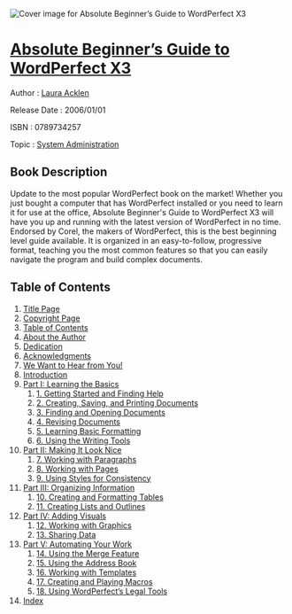 ![Cover image for Absolute Beginner’s Guide to WordPerfect X3](https://imgdetail.ebookreading.net/cover/cover/system_admin/EB0789734257.jpg)

[Absolute Beginner’s Guide to WordPerfect X3](https://ebookreading.net/view/book/Absolute+Beginner%E2%80%99s+Guide+to+WordPerfect+X3-EB0789734257_1.html "Absolute Beginner’s Guide to WordPerfect X3")
====================================================================================================================

Author : [Laura Acklen](https://ebookreading.net/search/author/Laura+Acklen)

Release Date : 2006/01/01

ISBN : 0789734257

Topic : [System Administration](https://ebookreading.net/search/category/system-administration)

Book Description
-----------------

Update to the most popular WordPerfect book on the market! Whether you just bought a computer that has WordPerfect installed or you need to learn it for use at the office, Absolute Beginner's Guide to WordPerfect X3 will have you up and running with the latest version of WordPerfect in no time. Endorsed by Corel, the makers of WordPerfect, this is the best beginning level guide available. It is organized in an easy-to-follow, progressive format, teaching you the most common features so that you can easily navigate the program and build complex documents.
              
Table of Contents
-----------------

1. [Title Page](https://ebookreading.net/view/book/Absolute+Beginner%E2%80%99s+Guide+to+WordPerfect+X3-EB0789734257_2.html)
1. [Copyright Page](https://ebookreading.net/view/book/Absolute+Beginner%E2%80%99s+Guide+to+WordPerfect+X3-EB0789734257_3.html)
1. [Table of Contents](https://ebookreading.net/view/book/Absolute+Beginner%E2%80%99s+Guide+to+WordPerfect+X3-EB0789734257_4.html)
1. [About the Author](https://ebookreading.net/view/book/Absolute+Beginner%E2%80%99s+Guide+to+WordPerfect+X3-EB0789734257_5.html)
1. [Dedication](https://ebookreading.net/view/book/Absolute+Beginner%E2%80%99s+Guide+to+WordPerfect+X3-EB0789734257_6.html)
1. [Acknowledgments](https://ebookreading.net/view/book/Absolute+Beginner%E2%80%99s+Guide+to+WordPerfect+X3-EB0789734257_7.html)
1. [We Want to Hear from You!](https://ebookreading.net/view/book/Absolute+Beginner%E2%80%99s+Guide+to+WordPerfect+X3-EB0789734257_8.html)
1. [Introduction](https://ebookreading.net/view/book/Absolute+Beginner%E2%80%99s+Guide+to+WordPerfect+X3-EB0789734257_9.html)
1. [Part I: Learning the Basics](https://ebookreading.net/view/book/Absolute+Beginner%E2%80%99s+Guide+to+WordPerfect+X3-EB0789734257_10.html)
    1. [1. Getting Started and Finding Help](https://ebookreading.net/view/book/Absolute+Beginner%E2%80%99s+Guide+to+WordPerfect+X3-EB0789734257_11.html)
    1. [2. Creating, Saving, and Printing Documents](https://ebookreading.net/view/book/Absolute+Beginner%E2%80%99s+Guide+to+WordPerfect+X3-EB0789734257_12.html)
    1. [3. Finding and Opening Documents](https://ebookreading.net/view/book/Absolute+Beginner%E2%80%99s+Guide+to+WordPerfect+X3-EB0789734257_13.html)
    1. [4. Revising Documents](https://ebookreading.net/view/book/Absolute+Beginner%E2%80%99s+Guide+to+WordPerfect+X3-EB0789734257_14.html)
    1. [5. Learning Basic Formatting](https://ebookreading.net/view/book/Absolute+Beginner%E2%80%99s+Guide+to+WordPerfect+X3-EB0789734257_15.html)
    1. [6. Using the Writing Tools](https://ebookreading.net/view/book/Absolute+Beginner%E2%80%99s+Guide+to+WordPerfect+X3-EB0789734257_16.html)
1. [Part II: Making It Look Nice](https://ebookreading.net/view/book/Absolute+Beginner%E2%80%99s+Guide+to+WordPerfect+X3-EB0789734257_17.html)
    1. [7. Working with Paragraphs](https://ebookreading.net/view/book/Absolute+Beginner%E2%80%99s+Guide+to+WordPerfect+X3-EB0789734257_18.html)
    1. [8. Working with Pages](https://ebookreading.net/view/book/Absolute+Beginner%E2%80%99s+Guide+to+WordPerfect+X3-EB0789734257_19.html)
    1. [9. Using Styles for Consistency](https://ebookreading.net/view/book/Absolute+Beginner%E2%80%99s+Guide+to+WordPerfect+X3-EB0789734257_20.html)
1. [Part III: Organizing Information](https://ebookreading.net/view/book/Absolute+Beginner%E2%80%99s+Guide+to+WordPerfect+X3-EB0789734257_21.html)
    1. [10. Creating and Formatting Tables](https://ebookreading.net/view/book/Absolute+Beginner%E2%80%99s+Guide+to+WordPerfect+X3-EB0789734257_22.html)
    1. [11. Creating Lists and Outlines](https://ebookreading.net/view/book/Absolute+Beginner%E2%80%99s+Guide+to+WordPerfect+X3-EB0789734257_23.html)
1. [Part IV: Adding Visuals](https://ebookreading.net/view/book/Absolute+Beginner%E2%80%99s+Guide+to+WordPerfect+X3-EB0789734257_24.html)
    1. [12. Working with Graphics](https://ebookreading.net/view/book/Absolute+Beginner%E2%80%99s+Guide+to+WordPerfect+X3-EB0789734257_25.html)
    1. [13. Sharing Data](https://ebookreading.net/view/book/Absolute+Beginner%E2%80%99s+Guide+to+WordPerfect+X3-EB0789734257_26.html)
1. [Part V: Automating Your Work](https://ebookreading.net/view/book/Absolute+Beginner%E2%80%99s+Guide+to+WordPerfect+X3-EB0789734257_27.html)
    1. [14. Using the Merge Feature](https://ebookreading.net/view/book/Absolute+Beginner%E2%80%99s+Guide+to+WordPerfect+X3-EB0789734257_28.html)
    1. [15. Using the Address Book](https://ebookreading.net/view/book/Absolute+Beginner%E2%80%99s+Guide+to+WordPerfect+X3-EB0789734257_29.html)
    1. [16. Working with Templates](https://ebookreading.net/view/book/Absolute+Beginner%E2%80%99s+Guide+to+WordPerfect+X3-EB0789734257_30.html)
    1. [17. Creating and Playing Macros](https://ebookreading.net/view/book/Absolute+Beginner%E2%80%99s+Guide+to+WordPerfect+X3-EB0789734257_31.html)
    1. [18. Using WordPerfect’s Legal Tools](https://ebookreading.net/view/book/Absolute+Beginner%E2%80%99s+Guide+to+WordPerfect+X3-EB0789734257_32.html)
1. [Index](https://ebookreading.net/view/book/Absolute+Beginner%E2%80%99s+Guide+to+WordPerfect+X3-EB0789734257_33.html)
